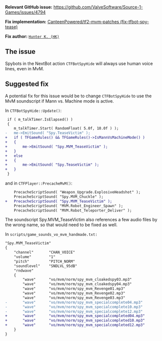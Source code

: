 **Relevant GitHub issue:** https://github.com/ValveSoftware/Source-1-Games/issues/4794

**Fix implementation:** [CanteenPowered/tf2-mvm-patches (fix-tfbot-spy-tease)](https://github.com/CanteenPowered/tf2-mvm-patches/tree/fix-tfbot-spy-tease)

**Fix author:** [`Hunter K. (HK)`](http://steamcommunity.com/profiles/76561199210592230)

## The issue

Spybots in the NextBot action `CTFBotSpyHide` will always use human voice lines, even in MvM.

## Suggested fix

A potential fix for this issue would be to change `CTFBotSpyHide` to use the MvM soundscript if Mann vs. Machine mode is active.

In `CTFBotSpyHide::Update()`:
```diff
 if ( m_talkTimer.IsElapsed() )
 {
 	m_talkTimer.Start( RandomFloat( 5.0f, 10.0f ) );
-	me->EmitSound( "Spy.TeaseVictim" );
+	if ( TFGameRules() && TFGameRules()->IsMannVsMachineMode() )
+	{
+		me->EmitSound( "Spy.MVM_TeaseVictim" );
+	}
+	else
+	{
+		me->EmitSound( "Spy.TeaseVictim" );
+	}
 }
```

and in `CTFPlayer::PrecacheMvM()`:
```diff
 	PrecacheScriptSound( "Weapon_Upgrade.ExplosiveHeadshot" );
 	PrecacheScriptSound( "Spy.MVM_Chuckle" );
+	PrecacheScriptSound( "Spy.MVM_TeaseVictim" );
 	PrecacheScriptSound( "MVM.Robot_Engineer_Spawn" );
 	PrecacheScriptSound( "MVM.Robot_Teleporter_Deliver" );
```

The soundscript Spy.MVM_TeaseVictim also references a few audio files by the wrong name, so that would need to be fixed as well.

In `scripts/game_sounds_vo_mvm_handmade.txt:`

```diff
"Spy.MVM_TeaseVictim"
{
	"channel"		"CHAN_VOICE"
	"volume"		"1"
	"pitch"			"PITCH_NORM"
	"soundlevel"	"SNDLVL_95dB"
	"rndwave"
	{
		"wave"		"vo/mvm/norm/spy_mvm_cloakedspy03.mp3"
		"wave"		"vo/mvm/norm/spy_mvm_cloakedspy04.mp3"
		"wave"		"vo/mvm/norm/spy_mvm_Revenge01.mp3"
		"wave"		"vo/mvm/norm/spy_mvm_Revenge02.mp3"
		"wave"		"vo/mvm/norm/spy_mvm_Revenge03.mp3"
-		"wave"		"vo/mvm/norm/spy_mvm_specialcomplete04.mp3"
-		"wave"		"vo/mvm/norm/spy_mvm_specialcomplete10.mp3"
-		"wave"		"vo/mvm/norm/spy_mvm_specialcomplete12.mp3"
+		"wave"		"vo/mvm/norm/spy_mvm_specialcompleted04.mp3"
+		"wave"		"vo/mvm/norm/spy_mvm_specialcompleted10.mp3"
+		"wave"		"vo/mvm/norm/spy_mvm_specialcompleted12.mp3"
	}
}
```
